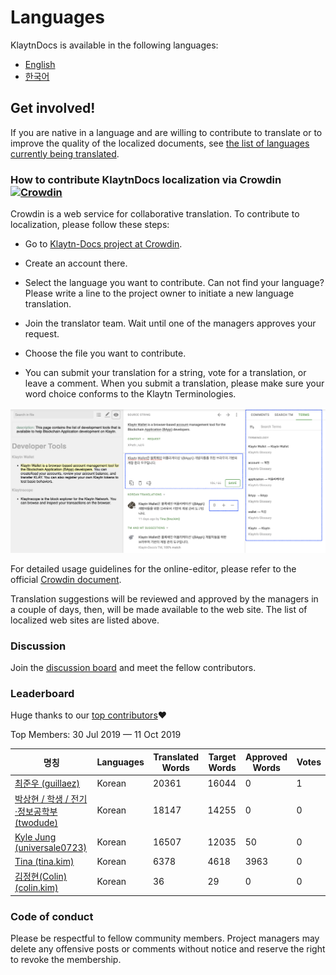 # Languages

KlaytnDocs is available in the following languages:

- [English](https://docs.klaytn.com)
- [한국어](https://ko.docs.klaytn.com)


## Get involved!

If you are native in a language and are willing to contribute to translate or to improve the quality of the localized documents, see [the list of languages currently being translated](https://crowdin.com/project/klaytn-docs).

### How to contribute KlaytnDocs localization via Crowdin [![Crowdin](https://badges.crowdin.net/klaytn-docs/localized.svg)](https://crowdin.com/project/klaytn-docs)

Crowdin is a web service for collaborative translation. To contribute to localization, please follow these steps:

- Go to [Klaytn-Docs project at Crowdin](https://crowdin.com/project/klaytn-docs).

- Create an account there.

- Select the language you want to contribute. Can not find your language? Please write a line to the project owner to initiate a new language translation.

- Join the translator team. Wait until one of the managers approves your request.

- Choose the file you want to contribute.

- You can submit your translation for a string, vote for a translation, or leave a comment. When you submit a translation, please make sure your word choice conforms to the Klaytn Terminologies.

![](languages/images/crowdin-editor.png)


For detailed usage guidelines for the online-editor, please refer to the official [Crowdin document](https://support.crowdin.com/online-editor/).


Translation suggestions will be reviewed and approved by the managers in a couple of days, then, will be made available to the web site. The list of localized web sites are listed above.

### Discussion
Join the [discussion board](https://crowdin.com/project/klaytn-docs/discussions) and meet the fellow contributors.

### Leaderboard

Huge thanks to our [top contributors](https://crowdin.com/project/klaytn-docs/reports)❤️

Top Members: 30 Jul 2019 — 11 Oct 2019

| 명칭                                                                       | Languages | Translated Words | Target Words | Approved Words | Votes |
| ------------------------------------------------------------------------ | --------- | ---------------- | ------------ | -------------- | ----- |
| [최준우 (guillaez)](https://crowdin.com/profile/guillaez)                   | Korean    | 20361            | 16044        | 0              | 1     |
| [박상현 / 학생 / 전기·정보공학부 (twodude)](https://crowdin.com/profile/twodude)     | Korean    | 18147            | 14255        | 0              | 0     |
| [Kyle Jung (universale0723)](https://crowdin.com/profile/universale0723) | Korean    | 16507            | 12035        | 50             | 0     |
| [Tina (tina.kim)](https://crowdin.com/profile/tina.kim)                  | Korean    | 6378             | 4618         | 3963           | 0     |
| [김정현(Colin) (colin.kim)](https://crowdin.com/profile/colin.kim)          | Korean    | 36               | 29           | 0              | 0     |


### Code of conduct

Please be respectful to fellow community members. Project managers may delete any offensive posts or comments without notice and reserve the right to revoke the membership.  

 
